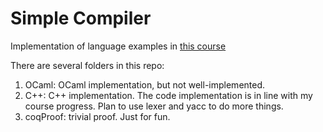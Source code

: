 # Simple Compiler

Implementation of language examples in [this course](https://bobzhang.github.io/courses/)

There are several folders in this repo:

1. OCaml: OCaml implementation, but not well-implemented.
2. C++: C++ implementation. The code implementation is in line with my course progress. Plan to use lexer and yacc to do more things.
3. coqProof: trivial proof. Just for fun.
